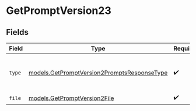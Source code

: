 # GetPromptVersion23


## Fields

| Field                                                                                            | Type                                                                                             | Required                                                                                         | Description                                                                                      |
| ------------------------------------------------------------------------------------------------ | ------------------------------------------------------------------------------------------------ | ------------------------------------------------------------------------------------------------ | ------------------------------------------------------------------------------------------------ |
| `type`                                                                                           | [models.GetPromptVersion2PromptsResponseType](../models/getpromptversion2promptsresponsetype.md) | :heavy_check_mark:                                                                               | The type of the content part. Always `file`.                                                     |
| `file`                                                                                           | [models.GetPromptVersion2File](../models/getpromptversion2file.md)                               | :heavy_check_mark:                                                                               | N/A                                                                                              |